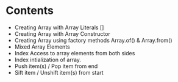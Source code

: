 # Contents

- Creating Array with Array Literals []
- Creating Array with Array Constructor
- Creating Array using factory methods Array.of() & Array.from()
- Mixed Array Elements
- Index Access to array elements from both sides
- Index intialization of array.
- Push item(s) / Pop item from end
- Sift item / Unshift item(s) from start